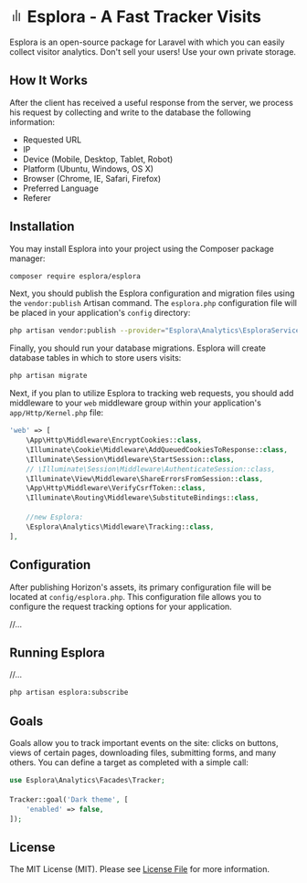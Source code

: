 # <img src=".github/logo.svg?sanitize=true" width="24" height="24" alt="Esplora"> Esplora - A Fast Tracker Visits


Esplora is an open-source package for Laravel with which you can easily collect visitor analytics. Don't sell your users! Use your own private storage.

## How It Works

After the client has received a useful response from the server, we process his request by collecting and write to the database the following information:

- Requested URL
- IP 
- Device (Mobile, Desktop, Tablet, Robot)
- Platform (Ubuntu, Windows, OS X)
- Browser (Chrome, IE, Safari, Firefox)
- Preferred Language
- Referer

## Installation

You may install Esplora into your project using the Composer package manager:

```bash
composer require esplora/esplora
```

Next, you should publish the Esplora configuration and migration files using the `vendor:publish` Artisan command. The `esplora.php` configuration file will be placed in your application's `config` directory:

```bash
php artisan vendor:publish --provider="Esplora\Analytics\EsploraServiceProvider.php"
```

Finally, you should run your database migrations. Esplora will create  database tables in which to store users visits:

```bash
php artisan migrate
```

Next, if you plan to utilize Esplora to tracking web requests, you should add middleware to your `web` middleware group within your application's `app/Http/Kernel.php` file:

```php
'web' => [
    \App\Http\Middleware\EncryptCookies::class,
    \Illuminate\Cookie\Middleware\AddQueuedCookiesToResponse::class,
    \Illuminate\Session\Middleware\StartSession::class,
    // \Illuminate\Session\Middleware\AuthenticateSession::class,
    \Illuminate\View\Middleware\ShareErrorsFromSession::class,
    \App\Http\Middleware\VerifyCsrfToken::class,
    \Illuminate\Routing\Middleware\SubstituteBindings::class,
    
    //new Esplora:
    \Esplora\Analytics\Middleware\Tracking::class,
],
```

## Configuration

After publishing Horizon's assets, its primary configuration file will be located at `config/esplora.php`. This configuration file allows you to configure the request tracking options for your application.

//...

## Running Esplora

//...

```bash
php artisan esplora:subscribe
```


## Goals

Goals allow you to track important events on the site: clicks on buttons, views of certain pages, downloading files, submitting forms, and many others. You can define a target as completed with a simple call:

```php
use Esplora\Analytics\Facades\Tracker;

Tracker::goal('Dark theme', [
    'enabled' => false,
]);
```


## License

The MIT License (MIT). Please see [License File](LICENSE.md) for more information.
